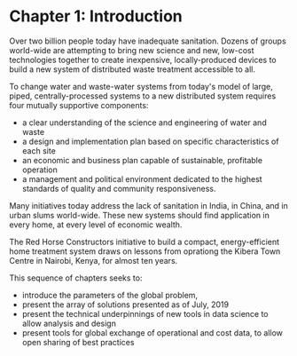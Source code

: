 Chapter 1: Introduction
=======================

Over two billion people today have inadequate sanitation. Dozens of groups world-wide
are attempting to bring new science and new, low-cost technologies together to create inexpensive, locally-produced devices to build a new system of distributed waste treatment accessible to all.

To change water and waste-water systems from today's model of large, piped, centrally-processed systems to a new distributed system
requires four mutually supportive components:
- a clear understanding of the science and engineering of water and waste
- a design and implementation
plan based on specific characteristics of each site
- an economic and business
plan capable of sustainable, profitable operation
- a management and political environment
dedicated to the highest standards of quality and community responsiveness.

Many initiatives today address the lack of sanitation in India, in China, and in urban slums
world-wide.  These new systems should find application in every home, at every level of economic wealth.

The Red Horse Constructors initiative to build a compact, energy-efficient home treatment system draws on lessons from oprationg the Kibera Town Centre in Nairobi, Kenya, for almost ten years.

This sequence of chapters seeks to:
- introduce the parameters of the global problem,
- present the array of solutions presented as of July, 2019
- present the technical underpinnings of new tools in data science to allow analysis and design
- present tools for global exchange of operational and cost data, to allow open sharing of best practices
